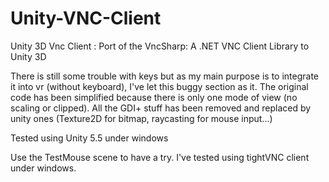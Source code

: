 # Unity-VNC-Client

Unity 3D Vnc Client : Port of the VncSharp: A .NET VNC Client Library 
to Unity 3D

There is still some trouble with keys but as my main purpose is to integrate it into vr (without keyboard), I've let this buggy section as it.
The original code has been simplified because there is only one mode of view (no scaling or clipped).
All the GDI+ stuff has been removed and replaced by unity ones (Texture2D for bitmap, raycasting for mouse input...)

Tested using Unity 5.5 under windows


Use the TestMouse scene to have a try.
I've tested using tightVNC client under windows.





 



